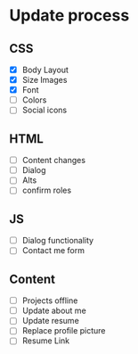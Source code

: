 # Update process

## CSS
- [x] Body Layout
- [x] Size Images
- [x] Font 
- [ ] Colors 
- [ ] Social icons

## HTML
- [ ] Content changes
- [ ] Dialog 
- [ ] Alts 
- [ ] confirm roles

## JS
- [ ] Dialog functionality
- [ ] Contact me form 

## Content
- [ ] Projects offline 
- [ ] Update about me 
- [ ] Update resume
- [ ] Replace profile picture
- [ ] Resume Link
